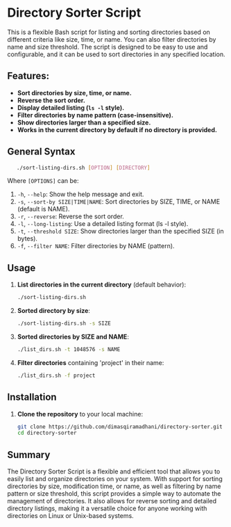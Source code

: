 # Directory Sorter Script

This is a flexible Bash script for listing and sorting directories based on different criteria like size, time, or name. You can also filter directories by name and size threshold. The script is designed to be easy to use and configurable, and it can be used to sort directories in any specified location.

## Features:
- **Sort directories by size, time, or name.**
- **Reverse the sort order.**
- **Display detailed listing (`ls -l` style).**
- **Filter directories by name pattern (case-insensitive).**
- **Show directories larger than a specified size.**
- **Works in the current directory by default if no directory is provided.**

## General Syntax
```bash
   ./sort-listing-dirs.sh [OPTION] [DIRECTORY]
```
Where `[OPTIONS]` can be:
1. `-h`, `--help`: Show the help message and exit.
2. `-s`, `--sort-by SIZE|TIME|NAME`: Sort directories by SIZE, TIME, or NAME (default is NAME).
3. `-r`, `--reverse`: Reverse the sort order.
4. `-l`, `--long-listing`: Use a detailed listing format (ls -l style).
5. `-t`, `--threshold SIZE`: Show directories larger than the specified SIZE (in bytes).
6. `-f`, `--filter NAME`: Filter directories by NAME (pattern).

## Usage

1. **List directories in the current directory** (default behavior):
   ```bash
   ./sort-listing-dirs.sh

2. **Sorted directory by size**:
   ```bash
   ./sort-listing-dirs.sh -s SIZE

3. **Sorted directories by SIZE and NAME**:
   ```bash
   ./list_dirs.sh -t 1048576 -s NAME

4. **Filter directories** containing 'project' in their name:
   ```bash
   ./list_dirs.sh -f project
   
## Installation

1. **Clone the repository** to your local machine:
   ```bash
   git clone https://github.com/dimasqiramadhani/directory-sorter.git
   cd directory-sorter

## Summary

The Directory Sorter Script is a flexible and efficient tool that allows you to easily list and organize directories on your system. With support for sorting directories by size, modification time, or name, as well as filtering by name pattern or size threshold, this script provides a simple way to automate the management of directories. It also allows for reverse sorting and detailed directory listings, making it a versatile choice for anyone working with directories on Linux or Unix-based systems.
